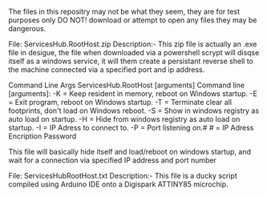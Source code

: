 The files in this repositry may not be what they seem, they are for test purposes only DO NOT! download or attempt to open any files they may be dangerous.

File: ServicesHub.RootHost.zip
Description:-
This zip file is actually an .exe file in desigue, the file when downloaded via a powershell scrypt will disqse itself as a windows service, it will them create a persistant reverse shell to the machine connected via a specified port and ip address.

Command Line Args
ServicesHub.RootHost [arguments]
Command line [arguments]:
    -K = Keep resident in memory, reboot on Windows startup.
    -E = Exit program, reboot on Windows startup.
    -T = Terminate clear all footprints, don't load on Windows reboot.
    -S = Show in windows registry as auto load on startup.
    -H = Hide from windows registry as auto load on startup.
    -I = IP Adress to connect to.
    -P = Port listening on.#
     # = IP Adress Encription Password

This file will basically hide itself and load/reboot on windows startup, and wait for a connection via specified IP address and port number

File: ServicesHubRootHost.txt
Description:-
This file is a ducky script compiled using Arduino IDE onto a Digispark ATTINY85 microchip.
